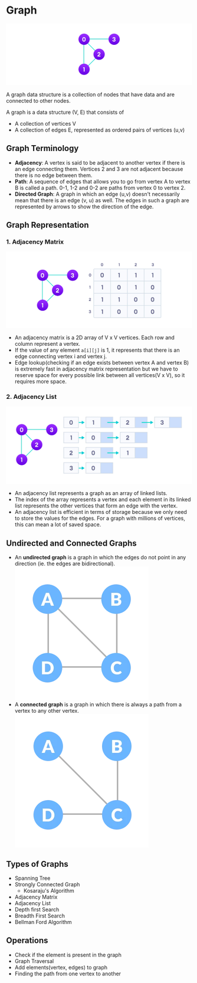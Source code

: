 # Graph

![](image.webp)

A graph data structure is a collection of nodes that have data and are connected to other nodes.

A graph is a data structure (V, E) that consists of

* A collection of vertices V
* A collection of edges E, represented as ordered pairs of vertices (u,v)

## Graph Terminology

* **Adjacency**: A vertex is said to be adjacent to another vertex if there is an edge connecting them. Vertices 2 and 3 are not adjacent because there is no edge between them.
* **Path**: A sequence of edges that allows you to go from vertex A to vertex B is called a path. 0-1, 1-2 and 0-2 are paths from vertex 0 to vertex 2.
* **Directed Graph**: A graph in which an edge (u,v) doesn't necessarily mean that there is an edge (v, u) as well. The edges in such a graph are represented by arrows to show the direction of the edge.

## Graph Representation

### 1. Adjacency Matrix

![](imgs\adjacency-matrix_1.webp)

* An adjacency matrix is a 2D array of V x V vertices. Each row and column represent a vertex.
* If the value of any element `a[i][j]` is 1, it represents that there is an edge connecting vertex i and vertex j.
* Edge lookup(checking if an edge exists between vertex A and vertex B) is extremely fast in adjacency matrix representation but we have to reserve space for every possible link between all vertices(V x V), so it requires more space.

### 2. Adjacency List

![](imgs\adjacency-list.webp)

* An adjacency list represents a graph as an array of linked lists.
* The index of the array represents a vertex and each element in its linked list represents the other vertices that form an edge with the vertex.
* An adjacency list is efficient in terms of storage because we only need to store the values for the edges. For a graph with millions of vertices, this can mean a lot of saved space.

## Undirected and Connected Graphs

* An **undirected graph** is a graph in which the edges do not point in any direction (ie. the edges are bidirectional).![](imgs\undirected-graph.webp)
* A **connected graph** is a graph in which there is always a path from a vertex to any other vertex.![](imgs\connected-graph.webp)

## Types of Graphs

* Spanning Tree
* Strongly Connected Graph
  * Kosaraju's Algorithm
* Adjacency Matrix
* Adjacency List
* Depth first Search
* Breadth First Search
* Bellman Ford Algorithm

## Operations

* Check if the element is present in the graph
* Graph Traversal
* Add elements(vertex, edges) to graph
* Finding the path from one vertex to another
